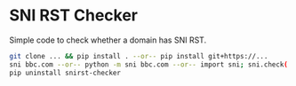 # SNI RST Checker

Simple code to check whether a domain has SNI RST.

```bash
git clone ... && pip install . --or-- pip install git+https://...
sni bbc.com --or-- python -m sni bbc.com --or-- import sni; sni.check('bbc.com')
pip uninstall snirst-checker
```
